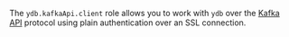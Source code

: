 The `ydb.kafkaApi.client` role allows you to work with `ydb` over the [Kafka API](https://ydb.tech/docs/en/reference/kafka-api) protocol using plain authentication over an SSL connection.
